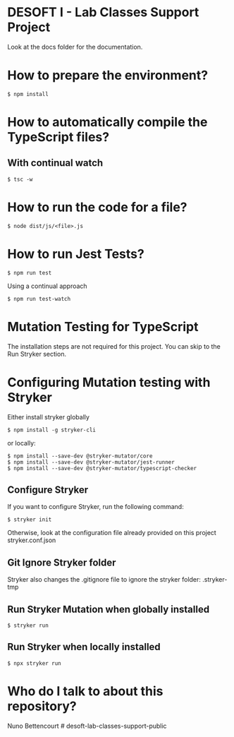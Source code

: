 # DESOFT I - Lab Classes Support Project

Look at the docs folder for the documentation.

# How to prepare the environment?

```shell
$ npm install
```

# How to automatically compile the TypeScript files?

## With continual watch

```shell
$ tsc -w
```

# How to run the code for a file?

```shell
$ node dist/js/<file>.js
```

# How to run Jest Tests?

```shell
$ npm run test
```

Using a continual approach

```shell
$ npm run test-watch
```

# Mutation Testing for TypeScript

The installation steps are not required for this project. You can skip to the Run Stryker section.

# Configuring Mutation testing with Stryker

Either install stryker globally

```shell
$ npm install -g stryker-cli
```

or locally:

```shell
$ npm install --save-dev @stryker-mutator/core
$ npm install --save-dev @stryker-mutator/jest-runner
$ npm install --save-dev @stryker-mutator/typescript-checker
```

## Configure Stryker

If you want to configure Stryker, run the following command:

```shell
$ stryker init
```

Otherwise, look at the configuration file already provided on this project stryker.conf.json

## Git Ignore Stryker folder

Stryker also changes the .gitignore file to ignore the stryker folder: .stryker-tmp

## Run Stryker Mutation when globally installed 

```shell
$ stryker run
```

## Run Stryker when locally installed 

```shell
$ npx stryker run
```


# Who do I talk to about this repository?

Nuno Bettencourt
#   d e s o f t - l a b - c l a s s e s - s u p p o r t - p u b l i c  
 